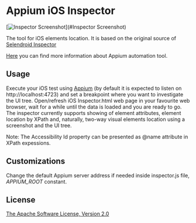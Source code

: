 Appium iOS Inspector
====================

[![Inspector Screenshot](https://raw.githubusercontent.com/mykola-mokhnach/Appium-iOS-Inspector/master/screenshot.png)](#Inspector Screenshot)

The tool for iOS elements location. It is based on the original source of [Selendroid Inspector](https://github.com/selendroid/selendroid)

[Here](http://appium.io) you can find more information about Appium automation tool.

Usage
-----

Execute your iOS test using [Appium](http://appium.io) (by default it is expected to listen on http://localhost:4723) and set a breakpoint where you want to investigate the UI tree. Open/refresh iOS Inspector.html web page in your favourite web browser, wait for a while until the data is loaded and you are ready to go. The inspector currently supports showing of element attributes, element location by XPath and, naturally, two-way visual elements location using a screenshot and the UI tree.

Note: The Accessibility Id property can be presented as @name attribute in XPath expessions.

Customizations
-------------

Change the default Appium server address if needed inside inspector.js file, _APPIUM_ROOT_ constant.

License
-----------
[The Apache Software License, Version 2.0](http://www.apache.org/licenses/LICENSE-2.0)